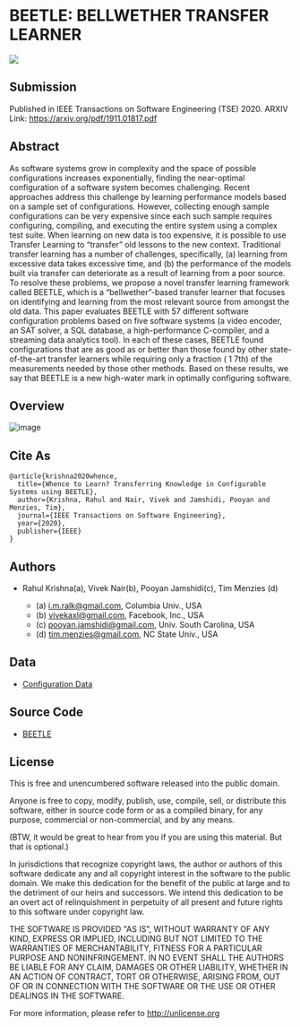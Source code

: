 # BEETLE: **BE**LLW**E**THER **T**RANSFER **LE**ARNER 
![](https://github.com/rahlk/BEETLE/blob/master/beetle.png?raw=true)
## Submission 

Published in IEEE Transactions on Software Engineering (TSE) 2020. ARXIV Link: https://arxiv.org/pdf/1911.01817.pdf

## Abstract

As software systems grow in complexity and the space of possible configurations increases exponentially, finding the near-optimal configuration
of a software system becomes challenging. Recent approaches address this challenge by learning performance models based on a sample set of
configurations. However, collecting enough sample configurations can be very expensive since each such sample requires configuring, compiling, and
executing the entire system using a complex test suite. When learning on new data is too expensive, it is possible to use Transfer Learning to “transfer”
old lessons to the new context. Traditional transfer learning has a number of challenges, specifically, (a) learning from excessive data takes excessive time,
and (b) the performance of the models built via transfer can deteriorate as a result of learning from a poor source. To resolve these problems, we propose
a novel transfer learning framework called BEETLE, which is a “bellwether”-based transfer learner that focuses on identifying and learning from the most
relevant source from amongst the old data. This paper evaluates BEETLE with 57 different software configuration problems based on five software systems
(a video encoder, an SAT solver, a SQL database, a high-performance C-compiler, and a streaming data analytics tool). In each of these cases, BEETLE
found configurations that are as good as or better than those found by other state-of-the-art transfer learners while requiring only a fraction ( 1
7th) of the measurements needed by those other methods. Based on these results, we say that BEETLE is a new high-water mark in optimally configuring software.

## Overview
![image](https://user-images.githubusercontent.com/1433964/92516665-89345580-f1e3-11ea-9a6e-ec1b645e6df6.png)

## Cite As

```
@article{krishna2020whence,
  title={Whence to Learn? Transferring Knowledge in Configurable Systems using BEETLE},
  author={Krishna, Rahul and Nair, Vivek and Jamshidi, Pooyan and Menzies, Tim},
  journal={IEEE Transactions on Software Engineering},
  year={2020},
  publisher={IEEE}
}
```

## Authors

+ Rahul Krishna(a), Vivek Nair(b), Pooyan Jamshidi(c), Tim Menzies (d)

  + (a) i.m.ralk@gmail.com, Columbia Univ., USA
  + (b) vivekaxl@gmail.com, Facebook, Inc., USA
  + (c) pooyan.jamshidi@gmail.com, Univ. South Carolina, USA
  + (d) tim.menzies@gmail.com, NC State Univ., USA

## Data

+ [Configuration Data](/src/Data)


## Source Code

+ [BEETLE](/src/)

## License

This is free and unencumbered software released into the public domain.

Anyone is free to copy, modify, publish, use, compile, sell, or distribute this software, either in source code form or as a compiled binary, for any purpose, commercial or non-commercial, and by any means.

(BTW, it would be great to hear from you if you are using this material. But that is optional.)

In jurisdictions that recognize copyright laws, the author or authors of this software dedicate any and all copyright interest in the software to the public domain. We make this dedication for the benefit of the public at large and to the detriment of our heirs and successors. We intend this dedication to be an overt act of relinquishment in perpetuity of all present and future rights to this software under copyright law.

THE SOFTWARE IS PROVIDED "AS IS", WITHOUT WARRANTY OF ANY KIND, EXPRESS OR IMPLIED, INCLUDING BUT NOT LIMITED TO THE WARRANTIES OF MERCHANTABILITY, FITNESS FOR A PARTICULAR PURPOSE AND NONINFRINGEMENT. IN NO EVENT SHALL THE AUTHORS BE LIABLE FOR ANY CLAIM, DAMAGES OR OTHER LIABILITY, WHETHER IN AN ACTION OF CONTRACT, TORT OR OTHERWISE, ARISING FROM, OUT OF OR IN CONNECTION WITH THE SOFTWARE OR THE USE OR OTHER DEALINGS IN THE SOFTWARE.

For more information, please refer to http://unlicense.org
